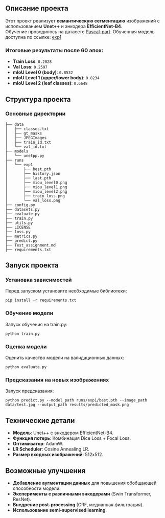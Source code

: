 ## Описание проекта

Этот проект реализует **семантическую сегментацию** изображений с использованием **Unet++** и энкодера **EfficientNet-B4**.  
Обучение проводилось на датасете [Pascal-part](https://drive.google.com/file/d/1unIkraozhmsFtkfneZVhw8JMOQ8jv78J/view?usp=sharing).
Обученная модель доступна по ссылке: [exp1](https://drive.google.com/file/d/1glQs_W22PaAuMfY4U8TOwxh7vUYSGtJ4/view?usp=sharing)

### Итоговые результаты после 60 эпох:

- **Train Loss**: `0.2028`
- **Val Loss**: `0.2597`
- **mIoU Level 0 (body)**: `0.8532`
- **mIoU Level 1 (upper/lower body)**: `0.8234`
- **mIoU Level 2 (leaf classes)**: `0.6648`


## Структура проекта

### **Основные директории**
```
├── data
│   ├── classes.txt
│   ├── gt_masks
│   ├── JPEGImages
│   ├── train_id.txt
│   └── val_id.txt
├── models
│   └── unetpp.py
├── runs
│   └── exp1
│       ├── best.pth
│       ├── history.json
│       ├── last.pth
│       ├── miou_level0.png
│       ├── miou_level1.png
│       ├── miou_level2.png
│       ├── train_loss.png
│       └── val_loss.png
├── config.py
├── datasets.py
├── evaluate.py
├── train.py
├── utils.py
├── LICENSE
├── loss.py
├── metrics.py
├── predict.py
├── Test_assignment.md
├── requirements.txt
```


## **Запуск проекта**

### Установка зависимостей
Перед запуском установите необходимые библиотеки:

```
pip install -r requirements.txt
```

### Обучение модели
Запуск обучения на train.py:

```
python train.py
```

### Оценка модели
Оценить качество модели на валидационных данных:

```
python evaluate.py
```

### Предсказания на новых изображениях
Запуск предсказания:
```
python predict.py --model_path runs/exp1/best.pth --image_path data/test.jpg --output_path results/predicted_mask.png
```


## **Технические детали**

- **Модель**: Unet++ с энкодером EfficientNet-B4.
- **Функция потерь**: Комбинация Dice Loss + Focal Loss.
- **Оптимизатор**: AdamW.
- **LR Scheduler**: Cosine Annealing LR.
- **Размер входных изображений**: 512x512.


## **Возможные улучшения**

- **Добавление аугментации данных** для повышения обобщающей способности модели.
- **Эксперименты с различными энкодерами** (Swin Transformer, ResNet).
- **Внедрение post-processing** (CRF, медианная фильтрация).
- **Использование semi-supervised learning**.


